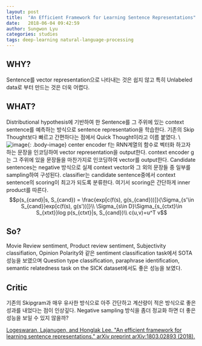 ```yaml
---
layout: post
title:  "An Efficient Framework for Learning Sentence Representations"
date:   2018-06-04 09:42:59
author: Sungwon Lyu
categories: studies
tags: deep-learning natural-language-processing
---
```

## WHY? 
Sentence를 vector representation으로 나타내는 것은 쉽지 않고 특히 Unlabeled data로 부터 만드는 것은 더욱 어렵다. 

## WHAT?
Distributional hypothesis에 기반하여 한 Sentence를 그 주위에 있는 context sentence를 예측하는 방식으로 sentence representation을 학습한다. 기존의 Skip Thought보다 빠르고 간편하다는 점에서 Quick Thought이라고 이름 붙였다. \\
![image](/assets/images/qt1.png){: .body-image}
center encoder f는 RNN계열의 함수로 벡터화 하고자 하는 문장을 인코딩하여 vector representation을 output한다. context encoder g는 그 주위에 있을 문장들을 마찬가지로 인코딩하여 vector를 output한다. Candidate sentences는 negative 방식으로 실제 context vector와 그 외의 문장들 중 일부를 sampling하여 구성된다. classifier는 candidate sentence중에서 context sentence의 scoring이 최고가 되도록 분류한다. 여기서 scoring은 간단하게 inner product를 따른다. 
$$p(s_{cand}|s, S_{cand}) = \frac{exp[c(f(s), g(s_{cand}))]}{\Sigma_{s'\in S_{cand}}exp[c(f(s), g(s'))]}\\
\Sigma_{s\in D}\Sigma_{s_{ctxt}\in S_{xtxt}}log p(s_{ctxt}|s, S_{cand})\\
c(u,v)=u^T v$$

## So?
Movie Review sentiment, Product review sentiment, Subjectivity classifiation, Opinion Polarity와 같은 sentiment classification task에서 SOTA 성능을 보였으며 Question type classification, paraphrase identification, semantic relatedness task on the SICK dataset에서도 좋은 성능을 보였다. 

## Critic
기존의 Skipgram과 매우 유사한 방식으로 아주 간단하고 계산량이 적은 방식으로 좋은 성과를 내었다는 점이 인상깊다. Negative sampling 방식을 좀더 정교화 하면 더 좋은 성능을 보일 수 있지 않을까?

[Logeswaran, Lajanugen, and Honglak Lee. "An efficient framework for learning sentence representations." arXiv preprint arXiv:1803.02893 (2018).](https://arxiv.org/abs/1803.02893)